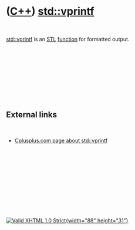 



 

 

 

 

 

([C++](Cpp.htm)) [std::vprintf](CppVprintf.htm)
===============================================

 

[std::vprintf](CppVprintf.htm) is an [STL](CppStl.htm)
[function](CppFunction.htm) for formatted output.

 

 

 

 

 

External links
--------------

 

-   [Cplusplus.com page about
    std::vprintf](http://www.cplusplus.com/reference/clibrary/cstdio/vprintf)

 

 

 

 

 





 

[![Valid XHTML 1.0 Strict](valid-xhtml10.png){width="88"
height="31"}](http://validator.w3.org/check?uri=referer)
